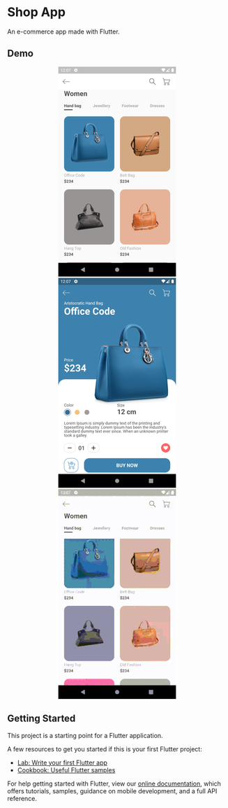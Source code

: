 # Shop App

An e-commerce app made with Flutter.

## Demo

<p align="center">
    <img src="https://github.com/RicardoMorato/eCommerceApp/blob/master/demo/homeScreen.png" alt="Home Screen" />
    <img src="https://github.com/RicardoMorato/eCommerceApp/blob/master/demo/detailScreen.png" alt="Detail Screen" />
    <img src="https://github.com/RicardoMorato/eCommerceApp/blob/master/demo/navigation.gif" alt="Gif animation of the navigation on the app" />
</p>

## Getting Started

This project is a starting point for a Flutter application.

A few resources to get you started if this is your first Flutter project:

- [Lab: Write your first Flutter app](https://flutter.dev/docs/get-started/codelab)
- [Cookbook: Useful Flutter samples](https://flutter.dev/docs/cookbook)

For help getting started with Flutter, view our
[online documentation](https://flutter.dev/docs), which offers tutorials,
samples, guidance on mobile development, and a full API reference.
